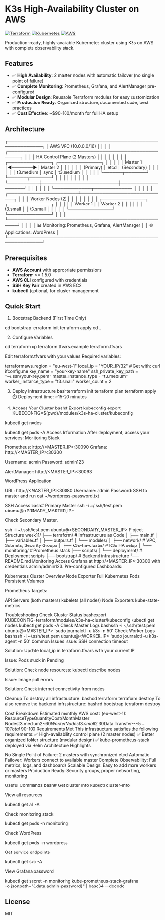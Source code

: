 # K3s High-Availability Cluster on AWS

[![Terraform](https://img.shields.io/badge/Terraform-1.5+-623CE4?logo=terraform)](https://www.terraform.io/)
[![Kubernetes](https://img.shields.io/badge/Kubernetes-K3s-326CE5?logo=kubernetes)](https://k3s.io/)
[![AWS](https://img.shields.io/badge/AWS-Cloud-FF9900?logo=amazon-aws)](https://aws.amazon.com/)

Production-ready, highly-available Kubernetes cluster using K3s on AWS with complete observability stack.

## Features

- ✅ **High Availability**: 2 master nodes with automatic failover (no single point of failure)
- ✅ **Complete Monitoring**: Prometheus, Grafana, and AlertManager pre-configured
- ✅ **Modular Design**: Reusable Terraform modules for easy customization
- ✅ **Production Ready**: Organized structure, documented code, best practices
- ✅ **Cost Effective**: ~$90-100/month for full HA setup

## Architecture
┌─────────────────────────────────────────────────────────────┐
│                    AWS VPC (10.0.0.0/16)                    │
│                                                             │
│  ┌──────────────────────────────────────────────────────┐  │
│  │         HA Control Plane (2 Masters)                 │  │
│  │                                                       │  │
│  │   ┌──────────────┐         ┌──────────────┐         │  │
│  │   │  Master 1    │◄───────►│  Master 2    │         │  │
│  │   │  (Primary)   │  etcd   │ (Secondary)  │         │  │
│  │   │  t3.medium   │  sync   │  t3.medium   │         │  │
│  │   └──────┬───────┘         └──────┬───────┘         │  │
│  │          │                         │                  │  │
│  └──────────┼─────────────────────────┼──────────────────┘  │
│             │                         │                     │
│             └────────────┬────────────┘                     │
│                          │                                  │
│  ┌───────────────────────┴────────────────────────────┐    │
│  │              Worker Nodes (2)                      │    │
│  │                                                     │    │
│  │   ┌──────────────┐         ┌──────────────┐       │    │
│  │   │  Worker 1    │         │  Worker 2    │       │    │
│  │   │  t3.small    │         │  t3.small    │       │    │
│  │   └──────────────┘         └──────────────┘       │    │
│  └─────────────────────────────────────────────────────┘    │
│                                                             │
│  📊 Monitoring: Prometheus, Grafana, AlertManager          │
│  🌐 Applications: WordPress                                 │
└─────────────────────────────────────────────────────────────┘

## Prerequisites

- **AWS Account** with appropriate permissions
- **Terraform** >= 1.5.0
- **AWS CLI** configured with credentials
- **SSH Key Pair** created in AWS EC2
- **kubectl** (optional, for cluster management)

## Quick Start

1. Bootstrap Backend (First Time Only)

cd bootstrap
terraform init
terraform apply
cd ..

2. Configure Variables

cd terraform
cp terraform.tfvars.example terraform.tfvars

Edit terraform.tfvars with your values
Required variables:

terraformaws_region            = "eu-west-1"
local_ip              = "YOUR_IP/32"        # Get with: curl ifconfig.me
key_name              = "your-key-name"
ssh_private_key_path  = "~/.ssh/your-key.pem"
master_instance_type  = "t3.medium"
worker_instance_type  = "t3.small"
worker_count          = 2

3. Deploy Infrastructure
bashterraform init
terraform plan
terraform apply
⏱️ Deployment time: ~15-20 minutes

4. Access Your Cluster
bash# Export kubeconfig
export KUBECONFIG=$(pwd)/modules/k3s-ha-cluster/kubeconfig

kubectl get nodes

kubectl get pods -A
Access Information
After deployment, access your services:
Monitoring Stack

Prometheus: http://<MASTER_IP>:30090
Grafana: http://<MASTER_IP>:30300

Username: admin
Password: admin123


AlertManager: http://<MASTER_IP>:30093

WordPress Application

URL: http://<MASTER_IP>:30080
Username: admin
Password: SSH to master and run cat ~/wordpress-password.txt

SSH Access
bash# Primary Master
ssh -i ~/.ssh/test.pem ubuntu@<PRIMARY_MASTER_IP>

Check Secondary Master.

ssh -i ~/.ssh/test.pem ubuntu@<SECONDARY_MASTER_IP>
Project Structure
week11/
├── terraform/              # Infrastructure as Code
│   ├── main.tf
│   ├── variables.tf
│   ├── outputs.tf
│   └── modules/
│       ├── network/       # VPC, Subnets, Security Groups
│       ├── k3s-ha-cluster/ # K3s HA setup
│       └── monitoring/    # Prometheus stack
├── scripts/
│   └── deployment/        # Deployment scripts
├── bootstrap/             # Backend infrastructure
└── README.md
Monitoring
Access Grafana at http://<MASTER_IP>:30300 with credentials admin/admin123.
Pre-configured Dashboards:

Kubernetes Cluster Overview
Node Exporter Full
Kubernetes Pods
Persistent Volumes

Prometheus Targets:

API Servers (both masters)
kubelets (all nodes)
Node Exporters
kube-state-metrics

Troubleshooting
Check Cluster Status
bashexport KUBECONFIG=terraform/modules/k3s-ha-cluster/kubeconfig
kubectl get nodes
kubectl get pods -A
Check Master Logs
bashssh -i ~/.ssh/test.pem ubuntu@<MASTER_IP> 'sudo journalctl -u k3s -n 50'
Check Worker Logs
bashssh -i ~/.ssh/test.pem ubuntu@<WORKER_IP> 'sudo journalctl -u k3s-agent -n 50'
Common Issues
Issue: SSH connection timeout

Solution: Update local_ip in terraform.tfvars with your current IP

Issue: Pods stuck in Pending

Solution: Check node resources: kubectl describe nodes

Issue: Image pull errors

Solution: Check internet connectivity from nodes

Cleanup
To destroy all infrastructure:
bashcd terraform
terraform destroy
To also remove the backend infrastructure:
bashcd bootstrap
terraform destroy

Cost Breakdown
Estimated monthly AWS costs (eu-west-1):
ResourceTypeQuantityCost/MonthMaster Nodest3.medium2~$60Worker Nodest3.small2~$30Data Transfer--~$5-10Total~$90-100
Requirements Met
This infrastructure satisfies the following requirements:
✅ High-availability control plane (2 master nodes)
✅ Better organized folder structure (modular design)
✅ kube-prometheus-stack deployed via Helm
Architecture Highlights

No Single Point of Failure: 2 masters with synchronized etcd
Automatic Failover: Workers connect to available master
Complete Observability: Full metrics, logs, and dashboards
Scalable Design: Easy to add more workers or masters
Production Ready: Security groups, proper networking, monitoring

Useful Commands
bash# Get cluster info
kubectl cluster-info

View all resources

kubectl get all -A

Check monitoring stack

kubectl get pods -n monitoring

Check WordPress

kubectl get pods -n wordpress

Get service endpoints

kubectl get svc -A

View Grafana password

kubectl get secret -n monitoring kube-prometheus-stack-grafana \
  -o jsonpath="{.data.admin-password}" | base64 --decode

## License
MIT